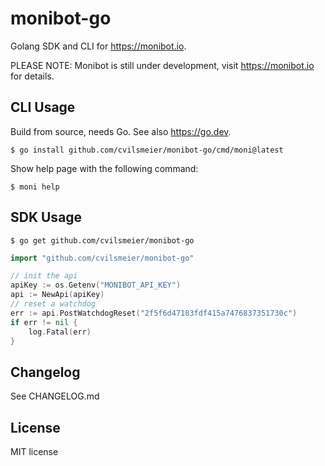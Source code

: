 # monibot-go

Golang SDK and CLI for <https://monibot.io>.

PLEASE NOTE: Monibot is still under development, visit <https://monibot.io> for details.

## CLI Usage

Build from source, needs Go. See also <https://go.dev>.

    $ go install github.com/cvilsmeier/monibot-go/cmd/moni@latest

Show help page with the following command:

    $ moni help

## SDK Usage

    $ go get github.com/cvilsmeier/monibot-go

```go
import "github.com/cvilsmeier/monibot-go"

// init the api
apiKey := os.Getenv("MONIBOT_API_KEY")
api := NewApi(apiKey)
// reset a watchdog
err := api.PostWatchdogReset("2f5f6d47183fdf415a7476837351730c")
if err != nil {
    log.Fatal(err)
}
```

## Changelog

See CHANGELOG.md

## License

MIT license